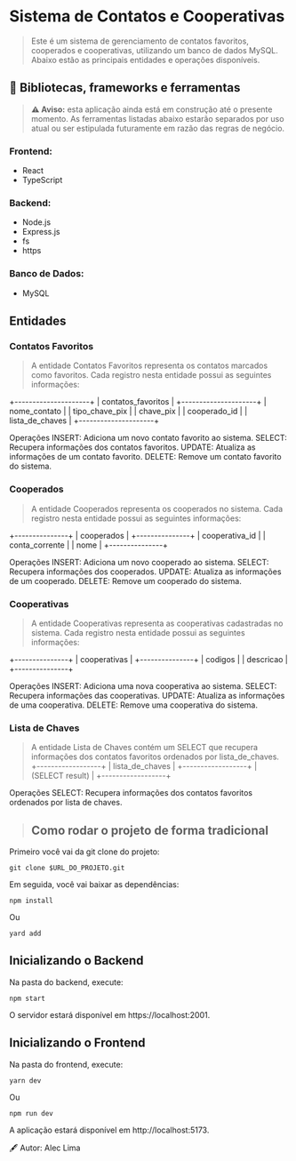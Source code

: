 # Sistema de Contatos e Cooperativas
> Este é um sistema de gerenciamento de contatos favoritos, cooperados e cooperativas, utilizando um banco de dados MySQL. Abaixo estão as principais entidades e operações disponíveis.


## 🧰 Bibliotecas, frameworks e ferramentas

> **⚠️ Aviso:** esta aplicação ainda está em construção até o presente momento. As ferramentas listadas abaixo estarão separados por uso atual ou ser estipulada futuramente em razão das regras de negócio.

### Frontend:

- React
- TypeScript

### Backend:

- Node.js
- Express.js
- fs
- https

### Banco de Dados:

- MySQL


## Entidades
### Contatos Favoritos
> A entidade Contatos Favoritos representa os contatos marcados como favoritos. Cada registro nesta entidade possui as seguintes informações:

+---------------------+
| contatos_favoritos  |
+---------------------+
| nome_contato        |
| tipo_chave_pix      |
| chave_pix           |
| cooperado_id        |
| lista_de_chaves     |
+---------------------+



Operações
INSERT: Adiciona um novo contato favorito ao sistema.
SELECT: Recupera informações dos contatos favoritos.
UPDATE: Atualiza as informações de um contato favorito.
DELETE: Remove um contato favorito do sistema.


### Cooperados
> A entidade Cooperados representa os cooperados no sistema. Cada registro nesta entidade possui as seguintes informações:

+---------------+
| cooperados    |
+---------------+
| cooperativa_id |
| conta_corrente |
| nome           |
+---------------+

Operações
INSERT: Adiciona um novo cooperado ao sistema.
SELECT: Recupera informações dos cooperados.
UPDATE: Atualiza as informações de um cooperado.
DELETE: Remove um cooperado do sistema.


### Cooperativas
> A entidade Cooperativas representa as cooperativas cadastradas no sistema. Cada registro nesta entidade possui as seguintes informações:

+---------------+
| cooperativas  |
+---------------+
| codigos       |
| descricao     |
+---------------+

Operações
INSERT: Adiciona uma nova cooperativa ao sistema.
SELECT: Recupera informações das cooperativas.
UPDATE: Atualiza as informações de uma cooperativa.
DELETE: Remove uma cooperativa do sistema.


### Lista de Chaves
> A entidade Lista de Chaves contém um SELECT que recupera informações dos contatos favoritos ordenados por lista_de_chaves.
+------------------+
| lista_de_chaves  |
+------------------+
| (SELECT result)  |
+------------------+

Operações
SELECT: Recupera informações dos contatos favoritos ordenados por lista de chaves.

> ## Como rodar o projeto de forma tradicional

Primeiro você vai da git clone do projeto:

```
git clone $URL_DO_PROJETO.git
```

Em seguida, você vai baixar as dependências:

```
npm install  
```

Ou

```
yard add
```

## Inicializando o Backend
Na pasta do backend, execute:

```
npm start
```

O servidor estará disponível em https://localhost:2001.

## Inicializando o Frontend
Na pasta do frontend, execute:

```
yarn dev
```
Ou
```
npm run dev
```
A aplicação estará disponível em http://localhost:5173.



🖋️ Autor: Alec Lima
